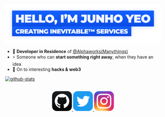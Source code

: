 <a href="http://junho.io">
	<img alt="Hello, I'm Junho Yeo" src="https://github.com/junhoyeo/junhoyeo/raw/main/images/title.png?v=2" width="612" />
</a>

- 🦄 **Developer in Residence** of [@Alphaworks(Manythings)](https://github.com/many-things)
- ⚡️ Someone who can **start something right away**, when they have an idea
- 🏴‍ On to interesting **hacks & web3**

[![github-stats](https://github-readme-stats.vercel.app/api?username=junhoyeo&count_private=true&theme=algolia)](http://junho.io)

<br />
<div align="center" style="text-align:center">
	<a href="https://github.com/junhoyeo">
		<img src="https://raw.githubusercontent.com/junhoyeo/junhoyeo/main/icons/github.png" width="64" height="64">
	</a>
	<a href="https://twitter.com/_junhoyeo">
		<img src="https://raw.githubusercontent.com/junhoyeo/junhoyeo/main/icons/twitter-round.png" width="64" height="64">
	</a>
	<a href="https://www.instagram.com/_junhoyeo">
		<img src="https://raw.githubusercontent.com/junhoyeo/junhoyeo/main/icons/instagram.png" width="64" height="64">
	</a>
</div>
